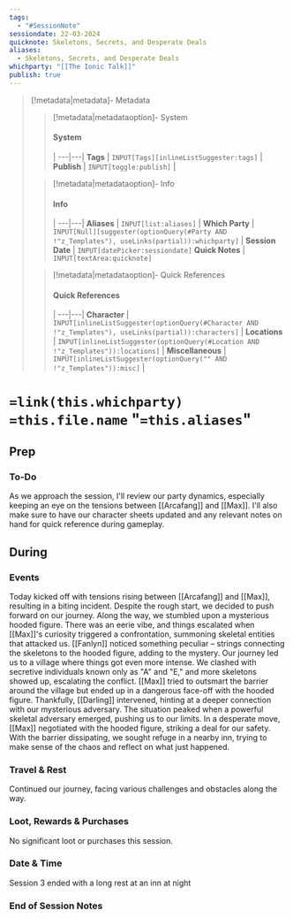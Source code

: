 ```yaml
---
tags:
  - "#SessionNote"
sessiondate: 22-03-2024
quicknote: Skeletons, Secrets, and Desperate Deals
aliases:
  - Skeletons, Secrets, and Desperate Deals
whichparty: "[[The Ionic Talk]]"
publish: true
---
```

> [!metadata|metadata]- Metadata 
>> [!metadata|metadataoption]- System
>> #### System
>>  |
>> ---|---|
> **Tags** | `INPUT[Tags][inlineListSuggester:tags]` |
> **Publish** | `INPUT[toggle:publish]` |
>
>
>> [!metadata|metadataoption]- Info
>> #### Info
>>  |
>> ---|---|
>> **Aliases** | `INPUT[list:aliases]` |
>> **Which Party** | `INPUT[Null][suggester(optionQuery(#Party AND !"z_Templates"), useLinks(partial)):whichparty]` |
>> **Session Date** | `INPUT[datePicker:sessiondate]`
>> **Quick Notes** |  `INPUT[textArea:quicknote]`
>
>> [!metadata|metadataoption]- Quick References
>> #### Quick References
>>  |
>> ---|---|
>> **Character** | `INPUT[inlineListSuggester(optionQuery(#Character AND !"z_Templates"), useLinks(partial)):characters]` |
>> **Locations** | `INPUT[inlineListSuggester(optionQuery(#Location AND !"z_Templates")):locations]` |
>> **Miscellaneous** | `INPUT[inlineListSuggester(optionQuery("" AND !"z_Templates")):misc]` |

#  `=link(this.whichparty)` `=this.file.name` "`=this.aliases`"
## Prep
### To-Do

As we approach the session, I'll review our party dynamics, especially keeping an eye on the tensions between [[Arcafang]] and [[Max]]. I'll also make sure to have our character sheets updated and any relevant notes on hand for quick reference during gameplay.

## During
### Events

Today kicked off with tensions rising between [[Arcafang]] and [[Max]], resulting in a biting incident. Despite the rough start, we decided to push forward on our journey. Along the way, we stumbled upon a mysterious hooded figure. There was an eerie vibe, and things escalated when [[Max]]'s curiosity triggered a confrontation, summoning skeletal entities that attacked us. [[Fanlyn]] noticed something peculiar – strings connecting the skeletons to the hooded figure, adding to the mystery. Our journey led us to a village where things got even more intense. We clashed with secretive individuals known only as "A" and "E," and more skeletons showed up, escalating the conflict. [[Max]] tried to outsmart the barrier around the village but ended up in a dangerous face-off with the hooded figure. Thankfully, [[Darling]] intervened, hinting at a deeper connection with our mysterious adversary. The situation peaked when a powerful skeletal adversary emerged, pushing us to our limits. In a desperate move, [[Max]] negotiated with the hooded figure, striking a deal for our safety. With the barrier dissipating, we sought refuge in a nearby inn, trying to make sense of the chaos and reflect on what just happened.

### Travel & Rest

Continued our journey, facing various challenges and obstacles along the way.

### Loot, Rewards & Purchases

No significant loot or purchases this session.

### Date & Time

Session 3 ended with a long rest at an inn at night

### End of Session Notes
